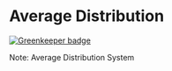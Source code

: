 # Average Distribution

[![Greenkeeper badge](https://badges.greenkeeper.io/foliejs/Average-distribution.svg)](https://greenkeeper.io/)

Note:
  Average Distribution System
